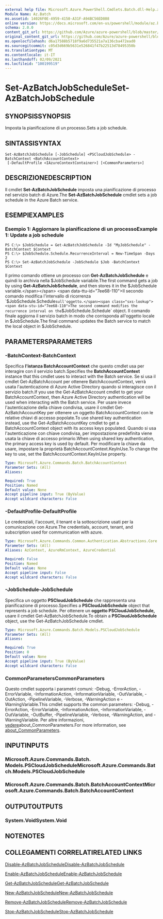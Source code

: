 ```yaml
---
external help file: Microsoft.Azure.PowerShell.Cmdlets.Batch.dll-Help.xml
Module Name: Az.Batch
ms.assetid: 14026F0E-4959-4150-A31F-A94BC56ED808
online version: https://docs.microsoft.com/en-us/powershell/module/az.batch/set-azbatchjobschedule
schema: 2.0.0
content_git_url: https://github.com/Azure/azure-powershell/blob/master/src/Batch/Batch/help/Set-AzBatchJobSchedule.md
original_content_git_url: https://github.com/Azure/azure-powershell/blob/master/src/Batch/Batch/help/Set-AzBatchJobSchedule.md
ms.openlocfilehash: d6a17588b5718f9a6d735521a7a136cba472ead0
ms.sourcegitcommit: c05d3d669b5631e526841f47b22513d78495350b
ms.translationtype: MT
ms.contentlocale: it-IT
ms.lasthandoff: 02/09/2021
ms.locfileid: "100199519"
---
```

# <span data-ttu-id="7ee68-101">Set-AzBatchJobSchedule</span><span class="sxs-lookup"><span data-stu-id="7ee68-101">Set-AzBatchJobSchedule</span></span>

## <span data-ttu-id="7ee68-102">SYNOPSIS</span><span class="sxs-lookup"><span data-stu-id="7ee68-102">SYNOPSIS</span></span>
<span data-ttu-id="7ee68-103">Imposta la pianificazione di un processo.</span><span class="sxs-lookup"><span data-stu-id="7ee68-103">Sets a job schedule.</span></span>

## <span data-ttu-id="7ee68-104">SINTASSI</span><span class="sxs-lookup"><span data-stu-id="7ee68-104">SYNTAX</span></span>

```
Set-AzBatchJobSchedule [-JobSchedule] <PSCloudJobSchedule> -BatchContext <BatchAccountContext>
 [-DefaultProfile <IAzureContextContainer>] [<CommonParameters>]
```

## <span data-ttu-id="7ee68-105">DESCRIZIONE</span><span class="sxs-lookup"><span data-stu-id="7ee68-105">DESCRIPTION</span></span>
<span data-ttu-id="7ee68-106">Il cmdlet **Set-AzBatchJobSchedule** imposta una pianificazione di processo nel servizio batch di Azure.</span><span class="sxs-lookup"><span data-stu-id="7ee68-106">The **Set-AzBatchJobSchedule** cmdlet sets a job schedule in the Azure Batch service.</span></span>

## <span data-ttu-id="7ee68-107">ESEMPI</span><span class="sxs-lookup"><span data-stu-id="7ee68-107">EXAMPLES</span></span>

### <span data-ttu-id="7ee68-108">Esempio 1: Aggiornare la pianificazione di un processo</span><span class="sxs-lookup"><span data-stu-id="7ee68-108">Example 1: Update a job schedule</span></span>
```
PS C:\> $JobSchedule = Get-AzBatchJobSchedule -Id "MyJobSchedule" -BatchContext $Context
PS C:\> $JobSchedule.Schedule.RecurrenceInterval = New-TimeSpan -Days 2
PS C:\> Set-AzBatchJobSchedule -JobSchedule $Job -BatchContext $Context
```

<span data-ttu-id="7ee68-109">Il primo comando ottiene un processo con **Get-AzBatchJobSchedule** e quindi lo archivia nella $JobSchedule variabile.</span><span class="sxs-lookup"><span data-stu-id="7ee68-109">The first command gets a job by using **Get-AzBatchJobSchedule**, and then stores it in the $JobSchedule variable.</span></span>
<span data-ttu-id="7ee68-110">Il secondo comando modifica l'intervallo di ricorrenza `$JobSchedule.Schedule` sull'oggetto.</span><span class="sxs-lookup"><span data-stu-id="7ee68-110">The second command modifies the recurrence interval on the `$JobSchedule.Schedule` object.</span></span>
<span data-ttu-id="7ee68-111">Il comando finale aggiorna il servizio batch in modo che corrisponda all'oggetto locale in $JobSchedule.</span><span class="sxs-lookup"><span data-stu-id="7ee68-111">The final command updates the Batch service to match the local object in $JobSchedule.</span></span>

## <span data-ttu-id="7ee68-112">PARAMETERS</span><span class="sxs-lookup"><span data-stu-id="7ee68-112">PARAMETERS</span></span>

### <span data-ttu-id="7ee68-113">-BatchContext</span><span class="sxs-lookup"><span data-stu-id="7ee68-113">-BatchContext</span></span>
<span data-ttu-id="7ee68-114">Specifica **l'istanza BatchAccountContext** che questo cmdlet usa per interagire con il servizio batch.</span><span class="sxs-lookup"><span data-stu-id="7ee68-114">Specifies the **BatchAccountContext** instance that this cmdlet uses to interact with the Batch service.</span></span>
<span data-ttu-id="7ee68-115">Se si usa il cmdlet Get-AzBatchAccount per ottenere BatchAccountContext, verrà usata l'autenticazione di Azure Active Directory quando si interagisce con il servizio batch.</span><span class="sxs-lookup"><span data-stu-id="7ee68-115">If you use the Get-AzBatchAccount cmdlet to get your BatchAccountContext, then Azure Active Directory authentication will be used when interacting with the Batch service.</span></span> <span data-ttu-id="7ee68-116">Per usare invece l'autenticazione della chiave condivisa, usare il cmdlet Get-AzBatchAccountKey per ottenere un oggetto BatchAccountContext con le relative chiavi di accesso popolate.</span><span class="sxs-lookup"><span data-stu-id="7ee68-116">To use shared key authentication instead, use the Get-AzBatchAccountKey cmdlet to get a BatchAccountContext object with its access keys populated.</span></span> <span data-ttu-id="7ee68-117">Quando si usa l'autenticazione con chiave condivisa, per impostazione predefinita viene usata la chiave di accesso primario.</span><span class="sxs-lookup"><span data-stu-id="7ee68-117">When using shared key authentication, the primary access key is used by default.</span></span> <span data-ttu-id="7ee68-118">Per modificare la chiave da usare, impostare la proprietà BatchAccountContext.KeyInUse.</span><span class="sxs-lookup"><span data-stu-id="7ee68-118">To change the key to use, set the BatchAccountContext.KeyInUse property.</span></span>

```yaml
Type: Microsoft.Azure.Commands.Batch.BatchAccountContext
Parameter Sets: (All)
Aliases:

Required: True
Position: Named
Default value: None
Accept pipeline input: True (ByValue)
Accept wildcard characters: False
```

### <span data-ttu-id="7ee68-119">-DefaultProfile</span><span class="sxs-lookup"><span data-stu-id="7ee68-119">-DefaultProfile</span></span>
<span data-ttu-id="7ee68-120">Le credenziali, l'account, il tenant e la sottoscrizione usati per la comunicazione con Azure.</span><span class="sxs-lookup"><span data-stu-id="7ee68-120">The credentials, account, tenant, and subscription used for communication with azure.</span></span>

```yaml
Type: Microsoft.Azure.Commands.Common.Authentication.Abstractions.Core.IAzureContextContainer
Parameter Sets: (All)
Aliases: AzContext, AzureRmContext, AzureCredential

Required: False
Position: Named
Default value: None
Accept pipeline input: False
Accept wildcard characters: False
```

### <span data-ttu-id="7ee68-121">-JobSchedule</span><span class="sxs-lookup"><span data-stu-id="7ee68-121">-JobSchedule</span></span>
<span data-ttu-id="7ee68-122">Specifica un oggetto **PSCloudJobSchedule** che rappresenta una pianificazione di processo.</span><span class="sxs-lookup"><span data-stu-id="7ee68-122">Specifies a **PSCloudJobSchedule** object that represents a job schedule.</span></span>
<span data-ttu-id="7ee68-123">Per ottenere un **oggetto PSCloudJobSchedule,** usare il cmdlet Get-AzBatchJobSchedule.</span><span class="sxs-lookup"><span data-stu-id="7ee68-123">To obtain a **PSCloudJobSchedule** object, use the Get-AzBatchJobSchedule cmdlet.</span></span>

```yaml
Type: Microsoft.Azure.Commands.Batch.Models.PSCloudJobSchedule
Parameter Sets: (All)
Aliases:

Required: True
Position: 0
Default value: None
Accept pipeline input: True (ByValue)
Accept wildcard characters: False
```

### <span data-ttu-id="7ee68-124">CommonParameters</span><span class="sxs-lookup"><span data-stu-id="7ee68-124">CommonParameters</span></span>
<span data-ttu-id="7ee68-125">Questo cmdlet supporta i parametri comuni: -Debug, -ErrorAction, -ErrorVariable, -InformationAction, -InformationVariable, -OutVariable, -OutAction, -PipelineVariable, -Verbose, -WarningAction e -WarningVariable.</span><span class="sxs-lookup"><span data-stu-id="7ee68-125">This cmdlet supports the common parameters: -Debug, -ErrorAction, -ErrorVariable, -InformationAction, -InformationVariable, -OutVariable, -OutBuffer, -PipelineVariable, -Verbose, -WarningAction, and -WarningVariable.</span></span> <span data-ttu-id="7ee68-126">Per altre informazioni, [vedere](http://go.microsoft.com/fwlink/?LinkID=113216)about_CommonParameters.</span><span class="sxs-lookup"><span data-stu-id="7ee68-126">For more information, see [about_CommonParameters](http://go.microsoft.com/fwlink/?LinkID=113216).</span></span>

## <span data-ttu-id="7ee68-127">INPUT</span><span class="sxs-lookup"><span data-stu-id="7ee68-127">INPUTS</span></span>

### <span data-ttu-id="7ee68-128">Microsoft.Azure.Commands.Batch. Models.PSCloudJobSchedule</span><span class="sxs-lookup"><span data-stu-id="7ee68-128">Microsoft.Azure.Commands.Batch.Models.PSCloudJobSchedule</span></span>

### <span data-ttu-id="7ee68-129">Microsoft.Azure.Commands.Batch.BatchAccountContext</span><span class="sxs-lookup"><span data-stu-id="7ee68-129">Microsoft.Azure.Commands.Batch.BatchAccountContext</span></span>

## <span data-ttu-id="7ee68-130">OUTPUT</span><span class="sxs-lookup"><span data-stu-id="7ee68-130">OUTPUTS</span></span>

### <span data-ttu-id="7ee68-131">System.Void</span><span class="sxs-lookup"><span data-stu-id="7ee68-131">System.Void</span></span>

## <span data-ttu-id="7ee68-132">NOTE</span><span class="sxs-lookup"><span data-stu-id="7ee68-132">NOTES</span></span>

## <span data-ttu-id="7ee68-133">COLLEGAMENTI CORRELATI</span><span class="sxs-lookup"><span data-stu-id="7ee68-133">RELATED LINKS</span></span>

[<span data-ttu-id="7ee68-134">Disable-AzBatchJobSchedule</span><span class="sxs-lookup"><span data-stu-id="7ee68-134">Disable-AzBatchJobSchedule</span></span>](./Disable-AzBatchJobSchedule.md)

[<span data-ttu-id="7ee68-135">Enable-AzBatchJobSchedule</span><span class="sxs-lookup"><span data-stu-id="7ee68-135">Enable-AzBatchJobSchedule</span></span>](./Enable-AzBatchJobSchedule.md)

[<span data-ttu-id="7ee68-136">Get-AzBatchJobSchedule</span><span class="sxs-lookup"><span data-stu-id="7ee68-136">Get-AzBatchJobSchedule</span></span>](./Get-AzBatchJobSchedule.md)

[<span data-ttu-id="7ee68-137">New-AzBatchJobSchedule</span><span class="sxs-lookup"><span data-stu-id="7ee68-137">New-AzBatchJobSchedule</span></span>](./New-AzBatchJobSchedule.md)

[<span data-ttu-id="7ee68-138">Remove-AzBatchJobSchedule</span><span class="sxs-lookup"><span data-stu-id="7ee68-138">Remove-AzBatchJobSchedule</span></span>](./Remove-AzBatchJobSchedule.md)

[<span data-ttu-id="7ee68-139">Stop-AzBatchJobSchedule</span><span class="sxs-lookup"><span data-stu-id="7ee68-139">Stop-AzBatchJobSchedule</span></span>](./Stop-AzBatchJobSchedule.md)


